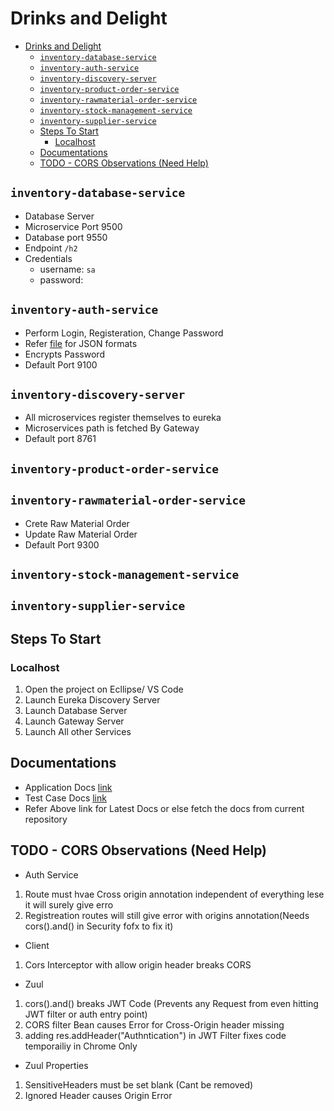 # Drinks and Delight

- [Drinks and Delight](#drinks-and-delight)
  - [`inventory-database-service`](#inventory-database-service)
  - [`inventory-auth-service`](#inventory-auth-service)
  - [`inventory-discovery-server`](#inventory-discovery-server)
  - [`inventory-product-order-service`](#inventory-product-order-service)
  - [`inventory-rawmaterial-order-service`](#inventory-rawmaterial-order-service)
  - [`inventory-stock-management-service`](#inventory-stock-management-service)
  - [`inventory-supplier-service`](#inventory-supplier-service)
  - [Steps To Start](#steps-to-start)
    - [Localhost](#localhost)
  - [Documentations](#documentations)
  - [TODO - CORS Observations (Need Help)](#todo---cors-observations-need-help)

## `inventory-database-service`

- Database Server
- Microservice Port 9500
- Database port 9550
- Endpoint `/h2`
- Credentials
  - username: `sa`
  - password: 

## `inventory-auth-service`

- Perform Login, Registeration, Change Password
- Refer [file](inventory-auth-service/manual-test.http) for JSON formats
- Encrypts Password
- Default Port 9100

## `inventory-discovery-server`

- All microservices register themselves to eureka
- Microservices path is fetched By Gateway
- Default port 8761

## `inventory-product-order-service`

## `inventory-rawmaterial-order-service`

- Crete Raw Material Order
- Update Raw Material Order
- Default Port 9300

## `inventory-stock-management-service`

## `inventory-supplier-service`

## Steps To Start

### Localhost

1. Open the project on Ecllipse/ VS Code
2. Launch Eureka Discovery Server
3. Launch Database Server
4. Launch Gateway Server
5. Launch All other Services

## Documentations

- Application Docs [link](https://docs.google.com/document/d/1Te2IA0HN0hNlut2BKSFw_3Qm6EbWebSG4EGJwBOMDH8/edit?usp=sharing)
- Test Case Docs [link](https://docs.google.com/spreadsheets/d/1xxKnm2lhQwETKgAzmdislwUP-Ep6zBeLnQce522hff8/edit?usp=sharing)
- Refer Above link for Latest Docs or else fetch the docs from current repository

## TODO - CORS Observations (Need Help)

- Auth Service
1. Route must hvae Cross origin annotation independent of everything lese it will surely give erro
2. Registreation routes will still give error with origins annotation(Needs cors().and() in Security fofx to fix it)


- Client
1. Cors Interceptor with allow origin header breaks CORS

- Zuul
1. cors().and() breaks JWT Code (Prevents any Request from even hitting JWT filter or auth entry point)
2. CORS filter Bean causes Error for Cross-Origin header missing
3. adding res.addHeader("Authntication") in JWT Filter fixes code temporailiy in Chrome Only

- Zuul Properties
1. SensitiveHeaders must be set blank (Cant be removed)
2. Ignored Header causes Origin Error
